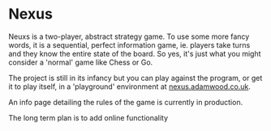 # Nexus
Neuxs is a two-player, abstract strategy game. To use some more fancy words, it is a sequential, perfect information game, ie. players take turns and they know the entire state of the board. So yes, it's just what you might consider a 'normal' game like Chess or Go.

The project is still in its infancy but you can play against the program, or get it to play itself, in a 'playground' environment at [nexus.adamwood.co.uk](https://nexus.adamwood.co.uk).

An info page detailing the rules of the game is currently in production.

The long term plan is to add online functionality
